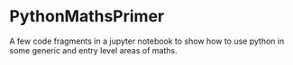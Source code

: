 # PythonMathsPrimer
A few code fragments in a jupyter notebook to show how to use python in some generic and entry level areas of maths. 
